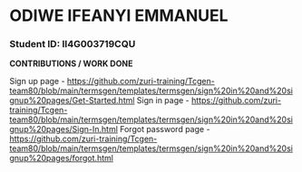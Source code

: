 # ODIWE IFEANYI EMMANUEL

### Student ID: II4G003719CQU

**CONTRIBUTIONS / WORK DONE**

Sign up page - https://github.com/zuri-training/Tcgen-team80/blob/main/termsgen/templates/termsgen/sign%20in%20and%20signup%20pages/Get-Started.html
Sign in page - https://github.com/zuri-training/Tcgen-team80/blob/main/termsgen/templates/termsgen/sign%20in%20and%20signup%20pages/Sign-In.html
Forgot password page - https://github.com/zuri-training/Tcgen-team80/blob/main/termsgen/templates/termsgen/sign%20in%20and%20signup%20pages/forgot.html
